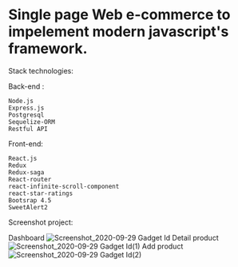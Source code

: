 # Single page Web e-commerce to impelement modern javascript's framework.

Stack technologies:

Back-end :

    Node.js
    Express.js
    Postgresql
    Sequelize-ORM
    Restful API

Front-end:

    React.js
    Redux
    Redux-saga
    React-router
    react-infinite-scroll-component
    react-star-ratings
    Bootsrap 4.5
    SweetAlert2
    
Screenshot project:

Dashboard
![Screenshot_2020-09-29 Gadget Id](https://user-images.githubusercontent.com/58900473/94515549-f7ea5900-024d-11eb-9689-6f5c8668fc9a.png)
Detail product
![Screenshot_2020-09-29 Gadget Id(1)](https://user-images.githubusercontent.com/58900473/94515555-fa4cb300-024d-11eb-8f69-6f9b6705d6a3.png)
Add product
![Screenshot_2020-09-29 Gadget Id(2)](https://user-images.githubusercontent.com/58900473/94515557-fc167680-024d-11eb-9a29-d0683e4cd021.png)
